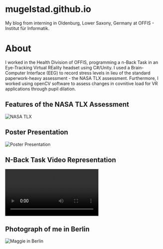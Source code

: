 # mugelstad.github.io
My blog from interning in Oldenburg, Lower Saxony, Germany at OFFIS - Institut für Informatik.

# About 
I worked in the Health Division of OFFIS, programming a n-Back Task in an Eye-Tracking Virtual REality headset using C#/Unity. I used a Brain-Computer Interface (EEG) to record stress levels in lieu of the standard paperwork-heavy assessment - the NASA TLX assessment. Furthermore, I worked using openCV software to assess changes in covnitive load for VR applications through pupil dilation. 

## Features of the NASA TLX Assessment
![NASA TLX](./screenshots/nasa-tlx.png)

## Poster Presentation
![Poster Presentation](./screenshots/poster-presentation.png)

## N-Back Task Video Representation
![Nback Mental Task Video](./screenshots/nback-mental-task.mp4)

## Photograph of me in Berlin
![Maggie in Berlin](./screenshots/maggie-in-berlin.png)
